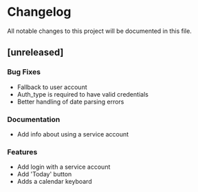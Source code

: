# Changelog

All notable changes to this project will be documented in this file.

## [unreleased]

### Bug Fixes

- Fallback to user account
- Auth_type is required to have valid credentials
- Better handling of date parsing errors

### Documentation

- Add info about using a service account

### Features

- Add login with a service account
- Add 'Today' button
- Adds a calendar keyboard

<!-- generated by git-cliff -->
